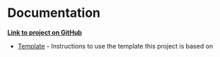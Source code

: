 # Documentation

**[Link to project on GitHub](https://github.com/Obscurely/falion)**

- [Template](TEMPLATE.md) - Instructions to use the template this project is
  based on
